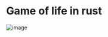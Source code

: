 # Game of life in rust


![image](https://github.com/user-attachments/assets/751c53bb-124f-4145-a9c9-66daf69386ef)
